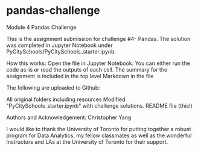 # pandas-challenge

Module 4 Pandas Challenge

This is the assignment submission for challenge #4- Pandas. The solution was completed in Jupyter Notebook under PyCitySchools/PyCitySchools_starter.ipynb.

How this works:
Open the file in Jupyter Notebook. You can either run the code as-is or read the outputs of each cell. The summary for the assignment is included in the top level Markdown in the file 

The following are uploaded to Github:

All original folders including resources
Modified "PyCitySchools_starter.ipynb" with challenge solutions.
README file (this!)

Authors and Acknowledgement:
Christopher Yang

I would like to thank the University of Toronto for putting together a robust program for Data Analytics, my fellow classmates as well as the wonderful Instructors and LAs at the University of Toronto for their support.
